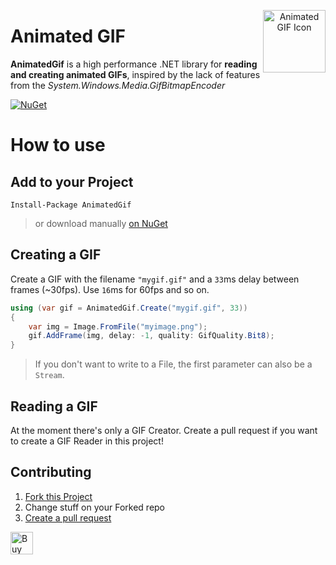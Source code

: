 <p align="center">
    <img align="right" src="https://raw.githubusercontent.com/mrousavy/AnimatedGif/master/AnimatedGif/Icon.ico" alt="Animated GIF Icon" height=100>
    <h1 align="left">Animated GIF</h1>
</p>

**AnimatedGif** is a high performance .NET library for **reading and creating animated GIFs**, inspired by the lack of features from the *System.Windows.Media.GifBitmapEncoder*

[![NuGet](https://img.shields.io/nuget/dt/AnimatedGif.svg)](https://www.nuget.org/packages/AnimatedGif/)

# How to use

## Add to your Project

```nuget
Install-Package AnimatedGif
```

> or download manually [on NuGet](http://www.nuget.org/packages/AnimatedGif/)


## Creating a GIF

Create a GIF with the filename `"mygif.gif"` and a `33`ms delay between frames (~30fps). Use `16`ms for 60fps and so on.

```cs
using (var gif = AnimatedGif.Create("mygif.gif", 33))
{
    var img = Image.FromFile("myimage.png");
    gif.AddFrame(img, delay: -1, quality: GifQuality.Bit8);
}
```

> If you don't want to write to a File, the first parameter can also be a `Stream`.

## Reading a GIF

At the moment there's only a GIF Creator. Create a pull request if you want to create a GIF Reader in this project!

## Contributing

1. [Fork this Project](https://github.com/mrousavy/AnimatedGif/fork)
2. Change stuff on your Forked repo
3. [Create a pull request](https://github.com/mrousavy/AnimatedGif/compare)

<a href='https://ko-fi.com/F1F8CLXG' target='_blank'><img height='36' style='border:0px;height:36px;' src='https://az743702.vo.msecnd.net/cdn/kofi2.png?v=0' border='0' alt='Buy Me a Coffee at ko-fi.com' /></a>
